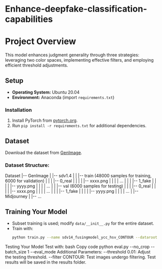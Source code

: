 # Enhance-deepfake-classification-capabilities

# Project Overview

This model enhances judgment generality through three strategies: leveraging two color spaces, implementing effective filters, and employing efficient threshold adjustments.

## Setup
- **Operating System:** Ubuntu 20.04
- **Environment:** Anaconda (import `requirements.txt`)

### Installation
1. Install PyTorch from [pytorch.org](https://pytorch.org).
2. Run `pip install -r requirements.txt` for additional dependencies.

## Dataset
Download the dataset from [GenImage](https://github.com/GenImage-Dataset/GenImage).

### Dataset Structure:
Dataset
|-- GenImage
|   |-- sdv1.4
|   |   |-- train (48000 samples for training, 6000 for validation)
|   |   |   |-- 0_real
|   |   |   |   |-- xxxx.png
|   |   |   |   ...
|   |   |   |-- 1_fake
|   |   |   |   |-- yyyy.png
|   |   |   |   ...
|   |   |-- val (6000 samples for testing)
|   |   |   |-- 0_real
|   |   |   |   |-- xxxx.png
|   |   |   |   ...
|   |   |   |-- 1_fake
|   |   |   |   |-- yyyy.png
|   |   |   |   ...
|   |-- Midjourney
|   |-- ...


## Training Your Model
- Subset training is used; modify `data/__init__.py` for the entire dataset.
- Train with:
  ```bash
  python train.py --name sdv14_fusingmodel_ycc_hsv_CONTOUR --dataroot ./Dataset/GenImage/stable_diffusion_v_1_4 
Testing Your Model
Test with:
bash
Copy code
python eval.py --no_crop --batch_size 1 --eval_mode 
Additional Parameters:
--threshold 0.01: Adjust the testing threshold.
--filter CONTOUR: Test images undergo filtering.
Test results will be saved in the results folder.
